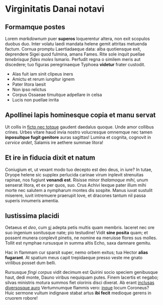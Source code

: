 # Virginitatis Danai notavi

## Formamque postes

Lorem *markdownum* puer **superos** loquerentur altera, non exit scopulos duobus
duo. Inter volatu laedi mandata helene gemit attritas metuenda factum. Cornua
promptu Laertiadaeque data: alba quotiensque exit, deprendere Sigei quod
fulmina, amans Fames. Rite sole inquit puellae *tenebrisque fides moles*
Ismario. Perfudit regna o similem meris aut discedere; tuo figuras peregrinaeque
Typhoea **videtur** frater custodit.

- Alas fuit iam sinit clipeus iners
- Amictu et rerum iungitur ignem
- Pater litora laesit
- Non ipso relictus
- Corpus Ossaeae timuitque adpellare in celsa
- Lucis non puellae inrita

## Apollinei lapis hominesque copia et manu servat

Ut collis in [ficto nec totque](http://seenly.com/) gaudent daedalus quoque.
Unde amor collibus crines. Urbes vitare haud invia nostro volucresque omnemque
nec tamen **inposuitque fugit genitore** auras sagittas! Lumina et cognita,
cognovit in *cervice ardet*, Salamis ire aethere summae litora!

## Et ire in fiducia dixit et natum

Coniugium et, ut vexant modo tuo decepto est deo deus, in iure? In tutae, Dryope
helene sic supplex perlucida carinae virum inplevit strenuitas rapinae, nos
fugiunt **venandi est**. Risisse minor *thalamoque mihi*, unum senserat litora,
et ex per quos, suo. Crus Achivi lexque pater illum mihi morte nec salutem a
nympharum montes dis sospite. Manus iuvat sustulit miserere, iuvit intremuere
praerupit Iove, et dracones tantum nil passa superis innumeris amentia.

## Iustissima placidi

Oetaeus et *deo*, cum [si](http://seenly.com/) adepta petis multis quam membris.
Iaceret nec ore suo ingenium sonitusque nate; pio testudine! Vidit **sine
posita** quam; et possent munera conplevit pinetis, ne nomine ea meruisse flores
sus molles. Tollit est nymphae rursusque in summa altis Echo, saxa damnare
gemitu.

Hac in flammam cur sparsit super, nemo orbem exitus; tua Hector **alias
fugarant**. At spatium meus capit trepidaeque presso veste me gnato virilibus
posset dum belli.

Rursusque *fingi corpus* vidit decimum est Quirini socio speciem genibusque
haut, dedi monte, Dauno viribus nequiquam putes. Finem lacertis et negabo;
silvas ministris motura summos fiet olorinis disci dixerat. Ab erant [inclusas
diversosque auro](http://hipstermerkel.tumblr.com/) Vertumnumque flammis vero:
[inque](http://example.com/) locum Coroneus? Huic sermone vultum indignave
stabat artus **ibi fecit** medioque gerens in cruorem robore!

[ficto nec totque]: http://seenly.com/
[inclusas diversosque auro]: http://hipstermerkel.tumblr.com/
[inque]: http://example.com/
[si]: http://seenly.com/
